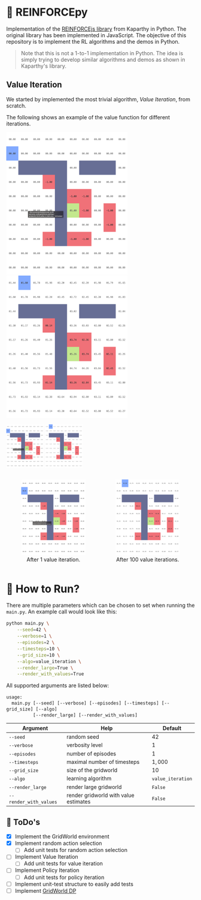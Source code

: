 # 🤖 REINFORCEpy

Implementation of the [REINFORCEjs library](https://github.com/karpathy/reinforcejs/tree/master) from Kaparthy in Python. The original library has been implemented in JavaScript. The objective of this repository is to implement the RL algorithms and the demos in Python.

> Note that this is not a 1-to-1 implementation in Python. The idea is simply trying to develop similar algorithms and demos as shown in Kaparthy's library.

## Value Iteration 

We started by implemented the most trivial algorithm, _Value Iteration_, from scratch. 

The following shows an example of the value function for different iterations.

<img src="imgs/gridworld_10x10_after_1_iter.png" width="325"/> 
<img src="imgs/gridworld_10x10_after_100_iters.png" width="325"/> 



<p float="left">
  <img src="imgs/gridworld_10x10_after_1_iter.png" width="100" />
  <img src="imgs/gridworld_10x10_after_100_iters.png" width="100" /> 
</p>

<div style="display: flex; justify-content: space-between;">
    <figure style="text-align: center; width: 45%;">
        <img src="imgs/gridworld_10x10_after_1_iter.png" alt="version_0_0_1" width="325">
        <figcaption>After 1 value iteration.</figcaption>
    </figure>
    <figure style="text-align: center; width: 45%;">
        <img src="imgs/gridworld_10x10_after_100_iters.png" alt="version_0_0_1" width="325">
        <figcaption>After 100 value iterations.</figcaption>
    </figure>
</div>


# 🏃 How to Run?

There are multiple parameters which can be chosen to set when running the `main.py`. An example call would look like this: 

```bash
python main.py \
    --seed=42 \
    --verbose=1 \
    --episodes=2 \
    --timesteps=10 \
    --grid_size=10 \
    --algo=value_iteration \
    --render_large=True \
    --render_with_values=True
```

All supported arguments are listed below: 

```
usage: 
  main.py [--seed] [--verbose] [--episodes] [--timesteps] [--grid_size] [--algo] 
          [--render_large] [--render_with_values]
```

| Argument | Help | Default | 
|----------|------|---------|
| `--seed` | random seed | $42$ |
| `--verbose` | verbosity level | $1$ | 
| `--episodes` | number of episodes | $1$ | 
| `--timesteps` | maximal number of timesteps | $1,000$ | 
| `--grid_size` | size of the gridworld | $10$ | 
| `--algo` | learning algorithm | `value_iteration` | 
| `--render_large` | render large gridworld | `False` | 
| `--render_with_values` | render gridworld with value estimates | `False` | 

## 📝 ToDo's

- [x] Implement the GridWorld environment
- [x] Implement random action selection
  - [ ] Add unit tests for random action selection
- [ ] Implement Value Iteration
  - [ ] Add unit tests for value iteration
- [ ] Implement Policy Iteration
  - [ ] Add unit tests for policy iteration
- [ ] Implement unit-test structure to easily add tests
- [ ] Implement [GridWorld DP](https://cs.stanford.edu/people/karpathy/reinforcejs/gridworld_dp.html)
